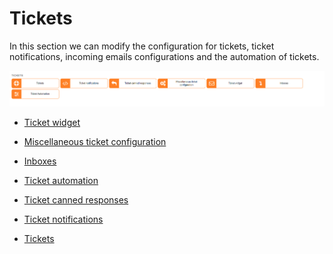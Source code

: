 Tickets
=============

In this section we can modify the configuration for tickets, ticket notifications, incoming emails configurations and the automation of tickets.

![tickets](support_config.png)

* [Ticket widget](configuration/tickets/ticket_widget/ticket_widget.md)

* [Miscellaneous ticket configuration](configuration/tickets/miscellaneous_ticket_configuration/miscellaneous_ticket_configuration.md)

* [Inboxes](configuration/tickets/inboxes/inboxes.md)

* [Ticket automation](configuration/tickets/ticket_automation/ticket_automation.md)

* [Ticket canned responses](configuration/tickets/ticket_canned_responses/ticket_canned_responses.md)

* [Ticket notifications](configuration/tickets/ticket_notifications/ticket_notifications.md)

* [Tickets](configuration/tickets/tickets/tickets.md)
